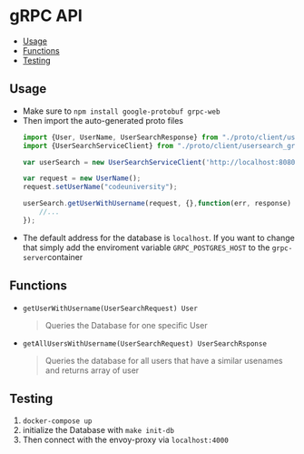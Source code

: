 # gRPC API

- [Usage](#usage)
- [Functions](#functions)
- [Testing](#testing)

## Usage
- Make sure to `npm install google-protobuf grpc-web`
- Then import the auto-generated proto files
    ```javascript
    import {User, UserName, UserSearchResponse} from "./proto/client/usersearch_pb.js";
    import {UserSearchServiceClient} from "./proto/client/usersearch_grpc_web_pb.js";

    var userSearch = new UserSearchServiceClient('http://localhost:8080');

    var request = new UserName();
    request.setUserName("codeuniversity");
    
    userSearch.getUserWithUsername(request, {},function(err, response) {
        //...
    });
- The default address for the database is `localhost`.
  If you want to change that simply add the enviroment variable `GRPC_POSTGRES_HOST` to the `grpc-server`container


## Functions
- `getUserWithUsername(UserSearchRequest) User`
    > Queries the Database for one specific User
- `getAllUsersWithUsername(UserSearchRequest) UserSearchRsponse`
    > Queries the database for all users that have a similar usenames and returns array of user


## Testing
1. `docker-compose up`
1. initialize the Database with `make init-db`
1. Then connect with the envoy-proxy via `localhost:4000`
